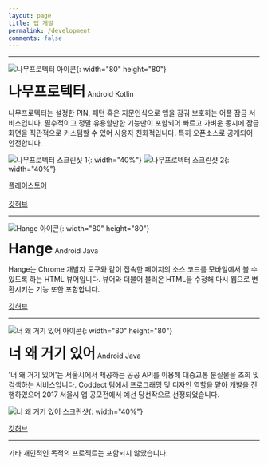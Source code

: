 ```yaml
---
layout: page
title: 앱 개발
permalink: /development
comments: false
---
```


---

![나무프로텍터 아이콘](/assets/images/project/development/namooprotector_icon.png){: width="80" height="80"} 

<div><h1 style="display:inline">나무프로텍터</h1> <span class="badge badge-primary">Android</span> <span class="badge badge-primary">Kotlin</span></div>

나무프로텍터는 설정한 PIN, 패턴 혹은 지문인식으로 앱을 잠궈 보호하는 어플 잠금 서비스입니다. 필수적이고 정말 유용할만한 기능만이 포함되어 빠르고 가벼운 동시에 잠금화면을 직관적으로 커스텀할 수 있어 사용자 친화적입니다. 특히 오픈소스로 공개되어 안전합니다.

![나무프로텍터 스크린샷 1](/assets/images/project/development/namooprotector_screenshot1.jpg){: width="40%"}
![나무프로텍터 스크린샷 2](/assets/images/project/development/namooprotector_screenshot2.jpg){: width="40%"}

<a target="_blank" href="https://play.google.com/store/apps/details?id=nm.security.namooprotector" class="btn btn-dark"> 플레이스토어 </a>
<br/><br/>
<a target="_blank" href="https://github.com/namooplus/NamooProtector" class="btn btn-dark"> 깃허브 </a>

---

![Hange 아이콘](/assets/images/project/development/hange_icon.png){: width="80" height="80"}

<div><h1 style="display:inline">Hange</h1> <span class="badge badge-primary">Android</span> <span class="badge badge-primary">Java</span></div>

Hange는 Chrome 개발자 도구와 같이 접속한 페이지의 소스 코드를 모바일에서 볼 수 있도록 하는 HTML 뷰어입니다. 뷰어와 더불어 불러온 HTML을 수정해 다시 웹으로 변환시키는 기능 또한 포함합니다.

<a target="_blank" href="https://github.com/namooplus/Hange" class="btn btn-dark"> 깃허브 </a>

---

![너 왜 거기 있어 아이콘](/assets/images/project/development/whyareyouhere_icon.png){: width="80" height="80"}

<div><h1 style="display:inline">너 왜 거기 있어</h1> <span class="badge badge-primary">Android</span> <span class="badge badge-primary">Java</span></div>

'너 왜 거기 있어'는 서울시에서 제공하는 공공 API를 이용해 대중교통 분실물을 조회 및 검색하는 서비스입니다. Coddect 팀에서 프로그래밍 및 디자인 역할을 맡아 개발을 진행하였으며 2017 서울시 앱 공모전에서 예선 당선작으로 선정되었습니다.

![너 왜 거기 있어 스크린샷](/assets/images/project/development/whyareyouhere_screenshot.png){: width="40%"}

<a target="_blank" href="https://github.com/yymin1022/WhyAreYouHere" class="btn btn-dark"> 깃허브 </a>

---

기타 개인적인 목적의 프로젝트는 포함되지 않았습니다.

